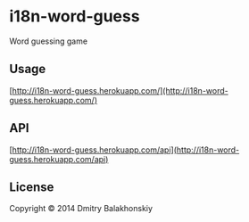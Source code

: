 # i18n-word-guess

Word guessing game

## Usage

[http://i18n-word-guess.herokuapp.com/](http://i18n-word-guess.herokuapp.com/)

## API

[http://i18n-word-guess.herokuapp.com/api](http://i18n-word-guess.herokuapp.com/api)

## License

Copyright © 2014 Dmitry Balakhonskiy
